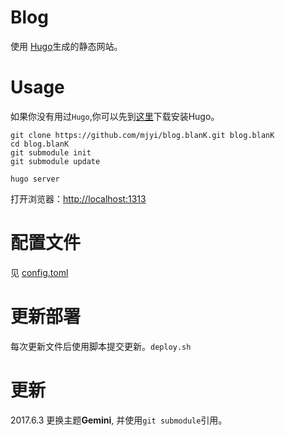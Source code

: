 # Blog

使用 [Hugo](https://gohugo.io)生成的静态网站。

# Usage

如果你没有用过`Hugo`,你可以先到[这里](https://github.com/spf13/hugo/releases)下载安装Hugo。

```
git clone https://github.com/mjyi/blog.blanK.git blog.blanK
cd blog.blanK
git submodule init
git submodule update

hugo server
```
打开浏览器：[http://localhost:1313](http://localhost:1313)

# 配置文件

见 [config.toml](config.toml)

# 更新部署

每次更新文件后使用脚本提交更新。`deploy.sh`

# 更新

2017.6.3 更换主题**Gemini**, 并使用`git submodule`引用。